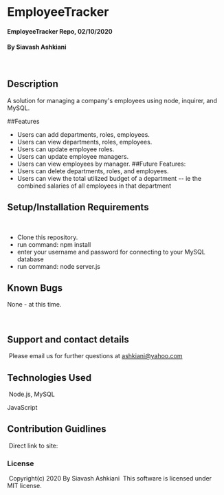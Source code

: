# EmployeeTracker

#### EmployeeTracker Repo, 02/10/2020

#### By Siavash Ashkiani
​
## Description
A solution for managing a company's employees using node, inquirer, and MySQL.


##Features
​
* Users can add departments, roles, employees.
* Users can view departments, roles, employees.
* Users can update employee roles. 
* Users can update employee managers. 
* Users can view employees by manager. 
##Future Features:
* Users can delete departments, roles, and employees.
* Users can view the total utilized budget of a department -- ie the combined salaries of all employees in that department
​
​
## Setup/Installation Requirements
​
* Clone this repository.
* run command: npm install
* enter your username and password for connecting to your MySQL database
* run command: node server.js
​
​
## Known Bugs

None - at this time​.

​
## Support and contact details
​
Please email us for further questions at ashkiani@yahoo.com
​
## Technologies Used
​
Node.js, MySQL

JavaScript
​
## Contribution Guidlines 
​
Direct link to site: 
​
### License
​
Copyright(c) 2020 By Siavash Ashkiani
​
This software is licensed under MIT license.